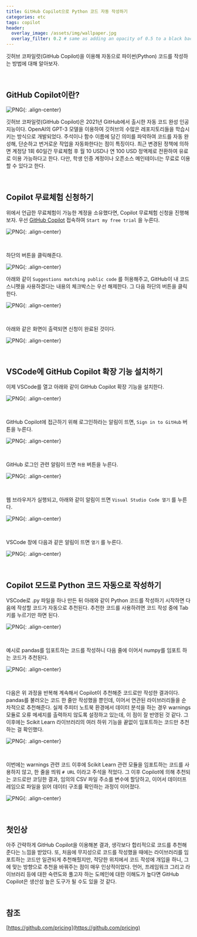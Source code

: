 ```yaml
---
title: GitHub Copilot으로 Python 코드 자동 작성하기
categories: etc
tags: copilot
header:
  overlay_image: /assets/img/wallpaper.jpg
  overlay_filter: 0.2 # same as adding an opacity of 0.5 to a black background
---
```


깃허브 코파일럿(GitHub Copilot)을 이용해 자동으로 파이썬(Python) 코드를 작성하는 방법에 대해 알아보자. 

<br>

## GitHub Copilot이란?

![PNG](/assets/img/post_img/2022-10-16-github-copilot/logo.jpeg){: .align-center}


깃허브 코파일럿(GitHub Copilot)은 2021년 GitHub에서 출시한 자동 코드 완성 인공지능이다. OpenAI의 GPT-3 모델을 이용하여 깃허브의 수많은 레포지토리들을 학습시키는 방식으로 개발되었다. 주석이나 함수 이름에 담긴 의미를 파악하여 코드를 자동 완성해, 단순하고 번거로운 작업을 자동화한다는 점이 특징이다. 최근 변경된 정책에 의하면 계정당 1회 60일간 무료체험 후 월 10 USD나 연 100 USD 정액제로 전환하여 유료로 이용 가능하다고 한다. 다만, 학생 인증 계정이나 오픈소스 메인테이너는 무료로 이용할 수 있다고 한다.

<br>

## Copilot 무료체험 신청하기

위에서 언급한 무료체험이 가능한 계정을 소유했다면, Copilot 무료체험 신청을 진행해보자. 우선 [GitHub Copilot](https://github.com/features/copilot) 접속하여 `Start my free trial` 을 누른다. 

![PNG](/assets/img/post_img/2022-10-16-github-copilot/0.png){: .align-center}


<br>

하단의 버튼을 클릭해준다.

![PNG](/assets/img/post_img/2022-10-16-github-copilot/1.png){: .align-center}

아래와 같이 `Suggestions matching public code` 를 허용해주고, GitHub이 내 코드 스니펫을 사용하겠다는 내용의 체크박스는 우선 해제한다. 그 다음 하단의 버튼을 클릭한다.

![PNG](/assets/img/post_img/2022-10-16-github-copilot/2.png){: .align-center}

<br>

아래와 같은 화면이 출력되면 신청이 완료된 것이다.

![PNG](/assets/img/post_img/2022-10-16-github-copilot/3.png){: .align-center}


<br>

## VSCode에 GitHub Copilot 확장 기능 설치하기

이제 VSCode를 열고 아래와 같이 GitHub Copilot 확장 기능을 설치한다.

![PNG](/assets/img/post_img/2022-10-16-github-copilot/4.png){: .align-center}


<br>

GitHub Copilot에 접근하기 위해 로그인하라는 알림이 뜨면, `Sign in to GitHub` 버튼을 누른다.

![PNG](/assets/img/post_img/2022-10-16-github-copilot/5.png){: .align-center}


<br>

GitHub 로그인 관련 알림이 뜨면 `허용` 버튼을 누른다.

![PNG](/assets/img/post_img/2022-10-16-github-copilot/6.png){: .align-center}


<br>

웹 브라우저가 실행되고, 아래와 같이 알림이 뜨면 `Visual Studio Code 열기` 를 누른다.

![PNG](/assets/img/post_img/2022-10-16-github-copilot/7.png){: .align-center}


<br>

VSCode 창에 다음과 같은 알림이 뜨면 `열기` 를 누른다.

![PNG](/assets/img/post_img/2022-10-16-github-copilot/8.png){: .align-center}


<br>

## Copilot 모드로 Python 코드 자동으로 작성하기

VSCode로 .py 파일을 하나 만든 뒤 아래와 같이 Python 코드를 작성하기 시작하면 다음에 작성할 코드가 자동으로 추천된다. 추천한 코드를 사용하려면 코드 작성 중에 Tab 키를 누르기만 하면 된다. 

![PNG](/assets/img/post_img/2022-10-16-github-copilot/9.png){: .align-center}


<br>

예시로 pandas를 임포트하는 코드를 작성하니 다음 줄에 이어서 numpy를 임포트 하는 코드가 추천된다. 

![PNG](/assets/img/post_img/2022-10-16-github-copilot/10.png){: .align-center}


<br>

다음은 위 과정을 반복해 계속해서 Copilot이 추천해준 코드로만 작성한 결과이다. pandas를 불러오는 코드 한 줄만 작성했을 뿐인데, 이어서 연관된 라이브러리들을 순차적으로 추천해준다. 실제 주피터 노트북 환경에서 데이터 분석을 하는 경우 warnings 모듈로 오류 메세지를 출력하지 않도록 설정하고 있는데, 이 점이 잘 반영된 것 같다. 그 이후에는 Scikit Learn 라이브러리의 여러 하위 기능을 끝없이 임포트하는 코드만 추천하는 걸 확인했다.

![PNG](/assets/img/post_img/2022-10-16-github-copilot/11.png){: .align-center}


<br>

이번에는 warnings 관련 코드 이후에 Scikit Learn 관련 모듈을 임포트하는 코드를 사용하지 않고, 한 줄을 띄워 `# URL` 이라고 주석을 적었다. 그 이후 Copilot에 의해 추천되는 코드로만 코딩한 결과, 임의의 CSV 파일 주소를 변수에 할당하고, 이어서 데이터프레임으로 파일을 읽어 데이터 구조를 확인하는 과정이 이어졌다. 

![PNG](/assets/img/post_img/2022-10-16-github-copilot/12.png){: .align-center}


<br>

## 첫인상

아주 간략하게 GitHub Copilot을 이용해본 결과, 생각보다 합리적으로 코드를 추천해준다는 느낌을 받았다. 또, 처음에 무지성으로 코드를 작성했을 때에는 라이브러리를 임포트하는 코드만 일관되게 추천해줬지만, 적당한 위치에서 코드 작성에 개입을 하니, 그에 맞는 방향으로 추천을 바꿔주는 점이 매우 인상적이었다. 언어, 프레임워크 그리고 라이브러리 등에 대한 숙련도와 풀고자 하는 도메인에 대한 이해도가 높다면 GitHub Copilot은 생산성 높은 도구가 될 수도 있을 것 같다.

<br>

## 참조

[https://github.com/pricing](https://github.com/pricing)